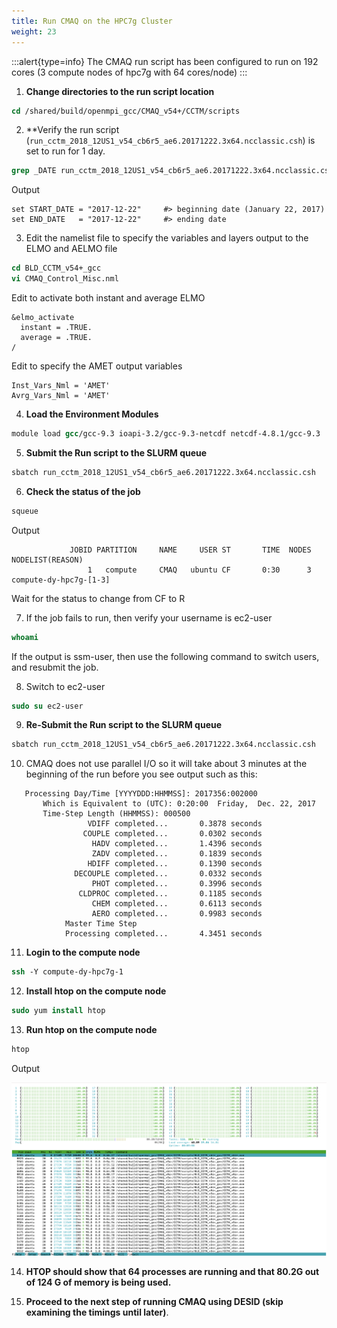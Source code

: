 ```yaml
---
title: Run CMAQ on the HPC7g Cluster
weight: 23
---
```


:::alert{type=info}
The CMAQ run script has been configured to run on 192 cores (3 compute nodes of hpc7g with 64 cores/node)
:::


1. **Change directories to the run script location**

```csh
cd /shared/build/openmpi_gcc/CMAQ_v54+/CCTM/scripts
```

2. **Verify the run script (`run_cctm_2018_12US1_v54_cb6r5_ae6.20171222.3x64.ncclassic.csh`) is set to run for 1 day.

```csh
grep _DATE run_cctm_2018_12US1_v54_cb6r5_ae6.20171222.3x64.ncclassic.csh
```

Output

```
set START_DATE = "2017-12-22"     #> beginning date (January 22, 2017)
set END_DATE   = "2017-12-22"     #> ending date     
```

3. Edit the namelist file to specify the variables and layers output to the ELMO and AELMO file

```csh
cd BLD_CCTM_v54+_gcc
vi CMAQ_Control_Misc.nml
```
Edit to activate both instant and average ELMO

```
&elmo_activate
  instant = .TRUE.
  average = .TRUE.
/
```

Edit to specify the AMET output variables

```
Inst_Vars_Nml = 'AMET'
Avrg_Vars_Nml = 'AMET'
```



4. **Load the Environment Modules**

```csh
module load gcc/gcc-9.3 ioapi-3.2/gcc-9.3-netcdf netcdf-4.8.1/gcc-9.3
```

5. **Submit the Run script to the SLURM queue**

```csh
sbatch run_cctm_2018_12US1_v54_cb6r5_ae6.20171222.3x64.ncclassic.csh
```

6. **Check the status of the job**

```csh
squeue
```

Output

```
             JOBID PARTITION     NAME     USER ST       TIME  NODES NODELIST(REASON)
                 1   compute     CMAQ   ubuntu CF       0:30      3 compute-dy-hpc7g-[1-3]
```

Wait for the status to change from CF to R

7. If the job fails to run, then verify your username is ec2-user

```csh
whoami
```

If the output is ssm-user, then use the following command to switch users, and resubmit the job.

8. Switch to ec2-user

```csh
sudo su ec2-user
```

9. **Re-Submit the Run script to the SLURM queue**

```csh
sbatch run_cctm_2018_12US1_v54_cb6r5_ae6.20171222.3x64.ncclassic.csh
```

10. CMAQ does not use parallel I/O so it will take about 3 minutes at the beginning of the run before you see output such as this:

```
   Processing Day/Time [YYYYDDD:HHMMSS]: 2017356:002000
       Which is Equivalent to (UTC): 0:20:00  Friday,  Dec. 22, 2017
       Time-Step Length (HHMMSS): 000500
                 VDIFF completed...       0.3878 seconds
                COUPLE completed...       0.0302 seconds
                  HADV completed...       1.4396 seconds
                  ZADV completed...       0.1839 seconds
                 HDIFF completed...       0.1390 seconds
              DECOUPLE completed...       0.0332 seconds
                  PHOT completed...       0.3996 seconds
               CLDPROC completed...       0.1185 seconds
                  CHEM completed...       0.6113 seconds
                  AERO completed...       0.9983 seconds
            Master Time Step
            Processing completed...       4.3451 seconds
```


11. **Login to the compute node**

```csh
ssh -Y compute-dy-hpc7g-1
```

12. **Install htop on the compute node**

```csh
sudo yum install htop
```

13. **Run htop on the compute node**

```csh
htop
```

Output

![ec2-user](/static/images/2-run-cmaq-htop.png)

14. **HTOP should show that 64 processes are running and that 80.2G out of 124 G of memory is being used.**


15. **Proceed to the next step of running CMAQ using DESID (skip examining the timings until later)**.
